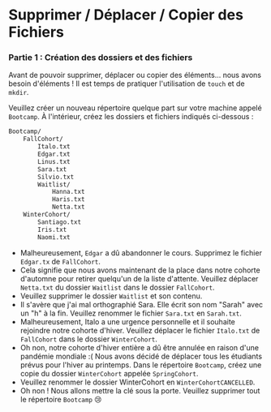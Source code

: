 # Supprimer / Déplacer / Copier des Fichiers

### Partie 1 : Création des dossiers et des fichiers
Avant de pouvoir supprimer, déplacer ou copier des éléments... nous avons besoin d'éléments ! Il est temps de pratiquer l'utilisation de `touch` et de `mkdir`.

Veuillez créer un nouveau répertoire quelque part sur votre machine appelé `Bootcamp`. À l'intérieur, créez les dossiers et fichiers indiqués ci-dessous :

```bash
Bootcamp/
	FallCohort/
		Italo.txt
		Edgar.txt
		Linus.txt
		Sara.txt 
		Silvio.txt
		Waitlist/
			Hanna.txt
			Haris.txt
			Netta.txt
	WinterCohort/
		Santiago.txt
		Iris.txt
		Naomi.txt
```

* Malheureusement, `Edgar` a dû abandonner le cours. Supprimez le fichier `Edgar.tx` de `FallCohort`.
* Cela signifie que nous avons maintenant de la place dans notre cohorte d'automne pour retirer quelqu'un de la liste d'attente. Veuillez déplacer `Netta.txt` du dossier `Waitlist` dans le dossier `FallCohort`.
* Veuillez supprimer le dossier `Waitlist` et son contenu.
* Il s'avère que j'ai mal orthographié Sara. Elle écrit son nom "Sarah" avec un "h" à la fin. Veuillez renommer le fichier `Sara.txt` en `Sarah.txt`.
* Malheureusement, Italo a une urgence personnelle et il souhaite rejoindre notre cohorte d'hiver. Veuillez déplacer le fichier `Italo.txt` de `FallCohort` dans le dossier `WinterCohort`.
* Oh non, notre cohorte d'hiver entière a dû être annulée en raison d'une pandémie mondiale :( Nous avons décidé de déplacer tous les étudiants prévus pour l'hiver au printemps. Dans le répertoire `Bootcamp`, créez une copie du dossier `WinterCohort` appelée `SpringCohort`.
* Veuillez renommer le dossier WinterCohort en `WinterCohortCANCELLED`.
* Oh non ! Nous allons mettre la clé sous la porte. Veuillez supprimer tout le répertoire `Bootcamp` 😢
